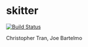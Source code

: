# skitter
[![Build Status](https://travis-ci.org/christophert/skitter.svg?branch=master)](https://travis-ci.org/christophert/skitter)

Christopher Tran, Joe Bartelmo
